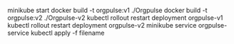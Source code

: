 minikube start
docker build -t orgpulse:v1 ./Orgpulse
docker build -t orgpulse:v2 ./Orgpulse-v2
kubectl rollout restart deployment orgpulse-v1
kubectl rollout restart deployment orgpulse-v2
minikube service orgpulse-service
kubectl apply -f filename
